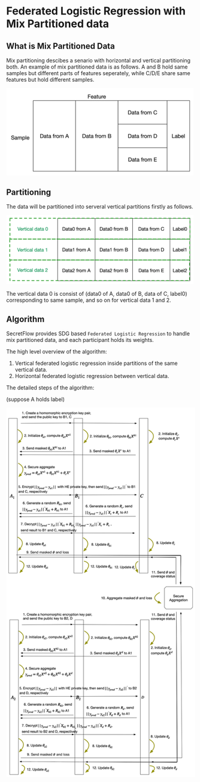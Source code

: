 # Federated Logistic Regression with Mix Partitioned data

## What is Mix Partitioned Data

Mix partitioning descibes a senario with horizontal and vertical partitioning both. An example of mix partitioned data is as follows. A and B hold same samples but different parts of features seperately, while C/D/E share same features but hold different samples.


<img alt="mix.png" src="resources/mix_data.png" width="500">


## Partitioning

The data will be partitioned into serveral vertical partitions firstly as follows.

<img alt="mix_partition.png" src="resources/mix_partitioned.png" width="500">

The vertical data 0 is consist of (data0 of A, data0 of B, data of C, label0) corresponding to same sample, and so on for vertical data 1 and 2.


## Algorithm

SecretFlow provides SDG based `Federated Logistic Regression` to handle mix partitioned data,
and each participant holds its weights.

The high level overview of the algorithm:
1. Vertical federated logistic regression inside partitions of the same vertical data.
2. Horizontal federated logistic regression between vertical data.

The detailed steps of the algorithm:

 (suppose A holds label) 

<img alt="mix_lr.png" src="resources/mix_lr.png">





